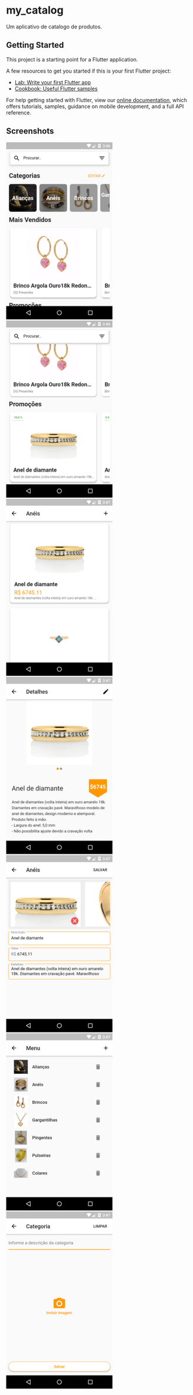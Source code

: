 # my_catalog

Um aplicativo de catalogo de produtos.

## Getting Started

This project is a starting point for a Flutter application.

A few resources to get you started if this is your first Flutter project:

- [Lab: Write your first Flutter app](https://flutter.dev/docs/get-started/codelab)
- [Cookbook: Useful Flutter samples](https://flutter.dev/docs/cookbook)

For help getting started with Flutter, view our
[online documentation](https://flutter.dev/docs), which offers tutorials,
samples, guidance on mobile development, and a full API reference.


## Screenshots

<img src="screenshots/01.png" height="480px" > <img src="screenshots/02.png" height="480px" > <img src="screenshots/03.png" height="480px" > <img src="screenshots/04.png" height="480px" > <img src="screenshots/05.png" height="480px" > <img src="screenshots/06.png" height="480px" > <img src="screenshots/07.png" height="480px" >